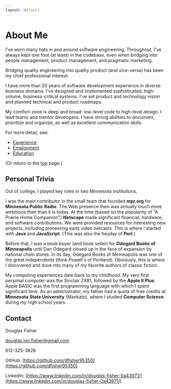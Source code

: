 ```yaml
---
layout: default
---
```


# About Me

I've worn many hats in and around software engineering. Throughout, I've always kept one foot (at least) in the codebase, even when bridging into people management, product management, and pragmatic marketing.

Bridging quality engineering into quality product (and vice-versa) has been my chief professional interest.

I have more than 20 years of software development experience in diverse business domains. I've designed and implemented sophisticated, high-volume, business-critical systems. I've set product and technology vision and planned technical and product roadmaps.

My comfort-zone is deep and broad: low-level code to high-level design. I lead teams and mentor developers. I have strong abilities to document, prioritize and organize, as well as excellent communication skills.

For more detail, see:

- [Experience](../experience)
- [Employment](../employment)
- [Education](../education)

(Or return to the [top](../index.md) page.)

## Personal Trivia

Out of college, I played key roles in two Minnesota institutions.

I was the main contributor in the small team that founded **mpr.org** for **Minnesota Public Radio**. The Web presence then was actually much more ambitious then than it is today. At the time (based on the popularity of "A Prairie Home Companion") **Netscape** made significant financial, hardware, and software contributions. We were provided resources for interesting new projects, including pioneering early video netcasts. This is where I started with **Java** and **JavaScript**. (This was also the heyday of **Perl**.)

Before that, I was a book buyer (and book seller) for **Odegard Books of Minneapolis** until Dan Odegard closed up in the face of expansion by national chain stores. In its day, Odegard Books of Minneapolis was one of the great independents (think Powell's of Portland). Obviously, this is where I discovered and dove into many of my favorite authors of classic fiction.

My computing experiences date back to my childhood. My very first personal computer was the Sinclair ZX81, followed by the **Apple II Plus**. Apple BASIC was the first programming language with which I spent significant time. As an administrator, my father had a quota of free credits at **Minnesota State University** (Mankato), where I studied **Computer Science** during my high school years.

## Contact

Douglas Fisher

douglas.jon.fisher@gmail.com

612-325-3826

GitHub: [https://github.com/dfisher95350](https://github.com/dfisher95350)

LinkedIn: [https://www.linkedin.com/in/douglas-fisher-0a43971/](https://www.linkedin.com/in/douglas-fisher-0a43971/)
